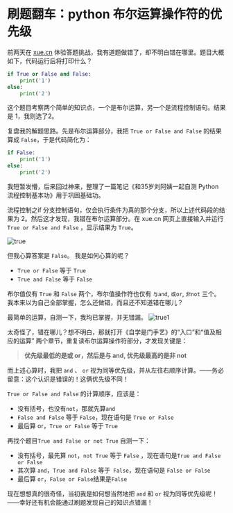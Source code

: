 # 刷题翻车：python 布尔运算操作符的优先级

前两天在 [xue.cn](https://xue.cn/) 体验答题挑战，我有道题做错了，却不明白错在哪里。题目大概如下，代码运行后将打印什么？

```python
if True or False and False:
    print('1')
else:
    print('2')
```

这个题目考察两个简单的知识点，一个是布尔运算，另一个是流程控制语句。结果是 1，我则选了2。

复盘我的解题思路。先是布尔运算部分，我把 `True or False and False` 的结果算成 `False`，于是代码简化为：

```python
if False:
    print('1')
else:
    print('2')
```
我短暂发懵，后来回过神来，整理了一篇笔记《和35岁刘阿姨一起自测 Python 流程控制基本功》用于巩固基础功。

流程控制之if 分支控制语句，仅会执行条件为真的那个分支，所以上述代码段的结果为 2。然后这才发现，我错在布尔运算部分。在 xue.cn 网页上直接输入并运行`True or False and False` ，显示结果为 `True`。

![true](https://user-images.githubusercontent.com/31027645/68540363-e8f77f80-03cb-11ea-930b-8843c5e60e0e.png)


但我心算答案是 `False`。
我是如何心算的呢？
- `True or False` 等于 `True`
- `True and False` 等于 `False`

布尔值仅有 `True` 和 `False` 两个，布尔值操作符也仅有 `与and`, `或or`, `非not` 三个。我本来以为自己全部掌握，怎么还做错，而且还不知道错在哪儿？

最简单的运算，自测一下，我均已掌握，并无错漏。
![true1](https://user-images.githubusercontent.com/31027645/68540360-dd0bbd80-03cb-11ea-883b-f55d25b1553b.png)

太奇怪了，错在哪儿？想不明白，那就打开《自学是门手艺》的“入口”和“值及相应的运算” 两个章节，重复读布尔运算操作符部分，才发现关键是：

> **优先级最低的是或 or，然后是与 and, 优先级最高的是非 not**

而上述心算时，我把 `and` 、 `or` 视为同等优先级，并从左往右顺序计算。——务必留意：这个认识是错误的！这俩优先级不同！

`True or False and False` 的计算顺序，应该是：
- 没有括号，也没有`not`，那就先算`and`
- `False and False` 等于 `False`，现在语句是 `True or False`
- 最后算 or，`True or False` 等于 `True`

再找个题目`True and False or not True` 自测一下：
- 没有括号，最先算 `not`，`not True` 等于 `False` ，现在语句是`True and False or False `
- 其次算 `and`，`True and False`  等于` False`，现在语句是 `False or False`
- 最后算 `or`，`False or False`结果是`False`

现在想想真的很奇怪，当初我是如何想当然地把 `and` 和 `or` 视为同等优先级呢！——幸好还有机会能通过刷题发现自己的知识点错漏！
